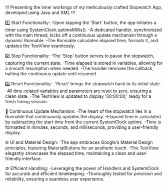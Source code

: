!!! Presenting the inner workings of my meticulously crafted Stopwatch App, developed using Java and XML !!!

1️⃣ Start Functionality:
-Upon tapping the 'Start' button, the app initiates a timer using SystemClock.uptimeMillis().
-A dedicated handler, synchronized with the main thread, kicks off a continuous update mechanism through a dynamic Runnable.
-The Runnable calculates elapsed time, formats it, and updates the TextView seamlessly.

2️⃣ Stop Functionality:
-The 'Stop' button serves to pause the stopwatch, capturing the current state.
-Time elapsed is stored in variables, allowing for a smooth resumption when needed.
-The handler removes the callback, halting the continuous update until resumed.

3️⃣ Reset Functionality:
-'Reset' brings the stopwatch back to its initial state.
-All time-related variables and parameters are reset to zero, ensuring a clean slate.
-The TextView is updated to display '00:00:00,' ready for a fresh timing session.

🔄 Continuous Update Mechanism:
-The heart of the stopwatch lies in a Runnable that continuously updates the display.
-Elapsed time is calculated by subtracting the start time from the current SystemClock uptime.
-Time is formatted in minutes, seconds, and milliseconds, providing a user-friendly display.

🌐 UI and Material Design:
-The app embraces Google's Material Design principles, featuring MaterialButtons for an aesthetic touch.
-The TextView elegantly showcases the elapsed time, maintaining a clean and user-friendly interface.

⚙️ Efficient Handling:
-Leveraging the power of Handlers and SystemClock for accurate and efficient timekeeping.
-Thoroughly tested for precision and reliability, ensuring a seamless user experience.